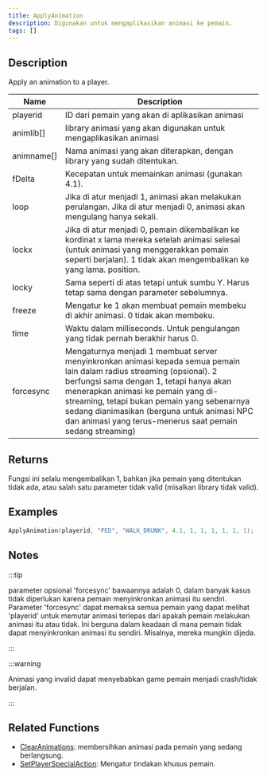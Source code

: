 ```yaml
---
title: ApplyAnimation
description: Digunakan untuk mengaplikasikan animasi ke pemain.
tags: []
---
```


## Description

Apply an animation to a player.

| Name       | Description                                                                                                                                                                                                                                                                                                   |
| ---------- | ------------------------------------------------------------------------------------------------------------------------------------------------------------------------------------------------------------------------------------------------------------------------------------------------------------- |
| playerid   | ID dari pemain yang akan di aplikasikan animasi                                                                                                                                                                                                                                                           |
| animlib[]  | library animasi yang akan digunakan untuk mengaplikasikan animasi                                                                                                                                                                                                                                                       |
| animname[] | Nama animasi yang akan diterapkan, dengan library yang sudah ditentukan.                                                                                                                                                                                                                                            |
| fDelta     | Kecepatan untuk memainkan animasi (gunakan 4.1).                                                                                                                                                                                                                                                                    |
| loop       | Jika di atur menjadi 1, animasi akan melakukan perulangan. Jika di atur menjadi 0, animasi akan mengulang hanya sekali.                                                                                                                                                                                                                              |
| lockx      | Jika di atur menjadi 0, pemain dikembalikan ke kordinat x lama mereka setelah animasi selesai (untuk animasi yang menggerakkan pemain seperti berjalan). 1 tidak akan mengembalikan ke yang lama. position.                                                                                                             |
| locky      | Sama seperti di atas tetapi untuk sumbu Y. Harus tetap sama dengan parameter sebelumnya.                                                                                                                                                                                                                          |
| freeze     | Mengatur ke 1 akan membuat pemain membeku di akhir animasi. 0 tidak akan membeku.                                                                                                                                                                                                                             |
| time       | Waktu dalam milliseconds. Untuk pengulangan yang tidak pernah berakhir harus 0.                                                                                                                                                                                                                                                |
| forcesync  |  Mengaturnya menjadi 1 membuat server menyinkronkan animasi kepada semua pemain lain dalam radius streaming (opsional). 2 berfungsi sama dengan 1, tetapi hanya akan menerapkan animasi ke pemain yang di-streaming, tetapi bukan pemain yang sebenarnya sedang dianimasikan (berguna untuk animasi NPC dan animasi yang terus-menerus saat pemain sedang streaming) |

## Returns

Fungsi ini selalu mengembalikan 1, bahkan jika pemain yang ditentukan tidak ada, atau salah satu parameter tidak valid (misalkan library tidak valid).

## Examples

```c
ApplyAnimation(playerid, "PED", "WALK_DRUNK", 4.1, 1, 1, 1, 1, 1, 1);
```

## Notes

:::tip

parameter opsional 'forcesync' bawaannya adalah 0, dalam banyak kasus tidak diperlukan karena pemain menyinkronkan animasi itu sendiri. Parameter 'forcesync' dapat memaksa semua pemain yang dapat melihat 'playerid' untuk memutar animasi terlepas dari apakah pemain melakukan animasi itu atau tidak. Ini berguna dalam keadaan di mana pemain tidak dapat menyinkronkan animasi itu sendiri. Misalnya, mereka mungkin dijeda.

:::

:::warning

Animasi yang invalid dapat menyebabkan game pemain menjadi crash/tidak berjalan.

:::

## Related Functions

- [ClearAnimations](ClearAnimations): membersihkan animasi pada pemain yang sedang berlangsung.
- [SetPlayerSpecialAction](SetPlayerSpecialAction): Mengatur tindakan khusus pemain.
